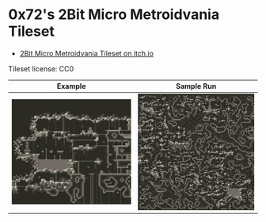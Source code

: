 0x72's 2Bit Micro Metroidvania Tileset
===

* [2Bit Micro Metroidvania Tileset on itch.io](https://0x72.itch.io/2bitmicrometroidvaniatileset)

Tileset license: CC0

| Example | Sample Run |
|---|---|
| ![example](data/2bit_micro_metroidvania.png) | ![sample](data/2bmmv_128x128.png) |
